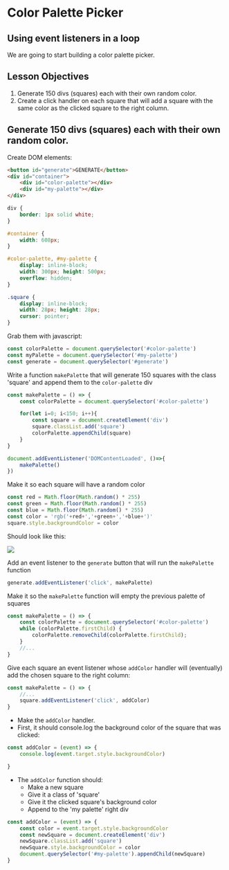 # Color Palette Picker

## Using event listeners in a loop

We are going to start building a color palette picker.

## Lesson Objectives

1. Generate 150 divs \(squares\) each with their own random color.
2. Create a click handler on each square that will add a square with the same color as the clicked square to the right column.

## Generate 150 divs \(squares\) each with their own random color.

Create DOM elements:

```html
<button id="generate">GENERATE</button>
<div id="container">
    <div id="color-palette"></div>
    <div id="my-palette"></div>
</div>
```

```css
div {
    border: 1px solid white;
}

#container {
    width: 608px;
}

#color-palette, #my-palette {
    display: inline-block;
    width: 300px; height: 500px;
    overflow: hidden;
}

.square {
    display: inline-block;
    width: 28px; height: 28px;
    cursor: pointer;
}
```

Grab them with javascript:

```javascript
const colorPalette = document.querySelector('#color-palette')
const myPalette = document.querySelector('#my-palette')
const generate = document.querySelector('#generate')
```

Write a function `makePalette` that will generate 150 squares with the class 'square' and append them to the `color-palette` div

```javascript
const makePalette = () => {
    const colorPalette = document.querySelector('#color-palette')

    for(let i=0; i<150; i++){
        const square = document.createElement('div')
        square.classList.add('square')
        colorPalette.appendChild(square)
    } 
}

document.addEventListener('DOMContentLoaded', ()=>{ 
    makePalette()
})
```

Make it so each square will have a random color

```javascript
const red = Math.floor(Math.random() * 255)
const green = Math.floor(Math.random() * 255)
const blue = Math.floor(Math.random() * 255)
const color = 'rgb('+red+','+green+','+blue+')'
square.style.backgroundColor = color
```

Should look like this:

![](https://i.imgur.com/AX50GkX.png)

Add an event listener to the `generate` button that will run the `makePalette` function

```javascript
generate.addEventListener('click', makePalette)
```

Make it so the `makePalette` function will empty the previous palette of squares

```javascript
const makePalette = () => {
    const colorPalette = document.querySelector('#color-palette')
    while (colorPalette.firstChild) {
        colorPalette.removeChild(colorPalette.firstChild);
    }
    //...
}
```

Give each square an event listener whose `addColor` handler will \(eventually\) add the chosen square to the right column:

```javascript
const makePalette = () => {
    //...
    square.addEventListener('click', addColor)
}
```

* Make the `addColor` handler.
* First, it should console.log the background color of the square that was clicked:

```javascript
const addColor = (event) => {
    console.log(event.target.style.backgroundColor)

}
```

* The `addColor` function should:
  * Make a new square
  * Give it a class of 'square'
  * Give it the clicked square's background color
  * Append to the 'my palette' right div

```javascript
const addColor = (event) => {
    const color = event.target.style.backgroundColor
    const newSquare = document.createElement('div')
    newSquare.classList.add('square')
    newSquare.style.backgroundColor = color
    document.querySelector('#my-palette').appendChild(newSquare)
}
```
